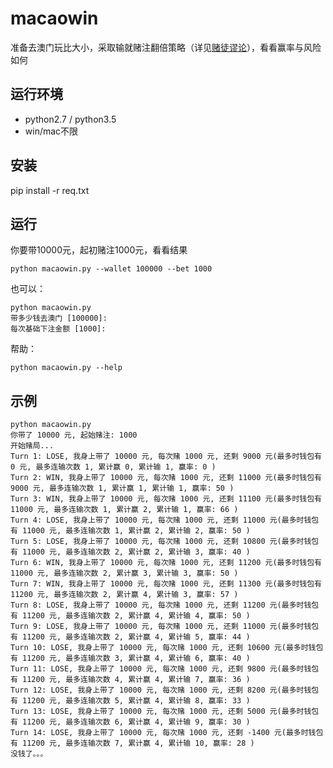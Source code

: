 # macaowin
准备去澳门玩比大小，采取输就赌注翻倍策略（详见[赌徒谬论](http://baike.baidu.com/link?url=EarWTdUIPjB6GVJPVigSUdR-x3Wegg-1iP4_qi58SPODLRsUH2Ci8ptwYdjmsWwe09_DprV7KtnLyflzFGP0uq)），看看赢率与风险如何

## 运行环境
* python2.7 / python3.5
* win/mac不限

## 安装

pip install -r req.txt

## 运行

你要带10000元，起初赌注1000元，看看结果
```
python macaowin.py --wallet 100000 --bet 1000
```

也可以：
```
python macaowin.py
带多少钱去澳门 [100000]: 
每次基础下注金额 [1000]: 
```

帮助：
```
python macaowin.py --help
```

## 示例
```
python macaowin.py
你带了 10000 元, 起始赌注: 1000
开始赌局...
Turn 1: LOSE, 我身上带了 10000 元, 每次赌 1000 元, 还剩 9000 元(最多时钱包有 0 元, 最多连输次数 1, 累计赢 0, 累计输 1, 赢率: 0 )
Turn 2: WIN, 我身上带了 10000 元, 每次赌 1000 元, 还剩 11000 元(最多时钱包有 9000 元, 最多连输次数 1, 累计赢 1, 累计输 1, 赢率: 50 )
Turn 3: WIN, 我身上带了 10000 元, 每次赌 1000 元, 还剩 11100 元(最多时钱包有 11000 元, 最多连输次数 1, 累计赢 2, 累计输 1, 赢率: 66 )
Turn 4: LOSE, 我身上带了 10000 元, 每次赌 1000 元, 还剩 11000 元(最多时钱包有 11000 元, 最多连输次数 1, 累计赢 2, 累计输 2, 赢率: 50 )
Turn 5: LOSE, 我身上带了 10000 元, 每次赌 1000 元, 还剩 10800 元(最多时钱包有 11000 元, 最多连输次数 2, 累计赢 2, 累计输 3, 赢率: 40 )
Turn 6: WIN, 我身上带了 10000 元, 每次赌 1000 元, 还剩 11200 元(最多时钱包有 11000 元, 最多连输次数 2, 累计赢 3, 累计输 3, 赢率: 50 )
Turn 7: WIN, 我身上带了 10000 元, 每次赌 1000 元, 还剩 11300 元(最多时钱包有 11200 元, 最多连输次数 2, 累计赢 4, 累计输 3, 赢率: 57 )
Turn 8: LOSE, 我身上带了 10000 元, 每次赌 1000 元, 还剩 11200 元(最多时钱包有 11200 元, 最多连输次数 2, 累计赢 4, 累计输 4, 赢率: 50 )
Turn 9: LOSE, 我身上带了 10000 元, 每次赌 1000 元, 还剩 11000 元(最多时钱包有 11200 元, 最多连输次数 2, 累计赢 4, 累计输 5, 赢率: 44 )
Turn 10: LOSE, 我身上带了 10000 元, 每次赌 1000 元, 还剩 10600 元(最多时钱包有 11200 元, 最多连输次数 3, 累计赢 4, 累计输 6, 赢率: 40 )
Turn 11: LOSE, 我身上带了 10000 元, 每次赌 1000 元, 还剩 9800 元(最多时钱包有 11200 元, 最多连输次数 4, 累计赢 4, 累计输 7, 赢率: 36 )
Turn 12: LOSE, 我身上带了 10000 元, 每次赌 1000 元, 还剩 8200 元(最多时钱包有 11200 元, 最多连输次数 5, 累计赢 4, 累计输 8, 赢率: 33 )
Turn 13: LOSE, 我身上带了 10000 元, 每次赌 1000 元, 还剩 5000 元(最多时钱包有 11200 元, 最多连输次数 6, 累计赢 4, 累计输 9, 赢率: 30 )
Turn 14: LOSE, 我身上带了 10000 元, 每次赌 1000 元, 还剩 -1400 元(最多时钱包有 11200 元, 最多连输次数 7, 累计赢 4, 累计输 10, 赢率: 28 )
没钱了。。。
```
